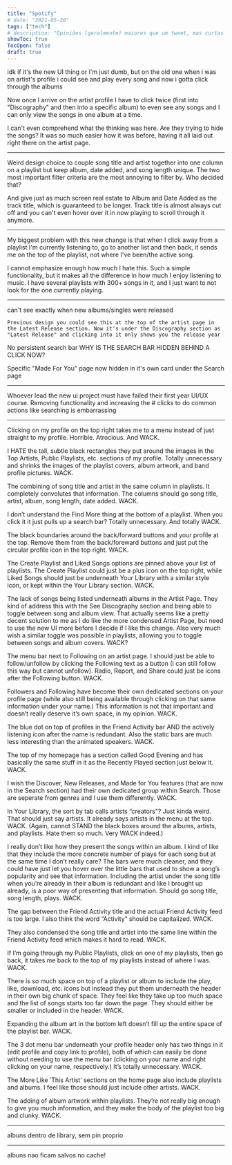```yaml
---
title: "Spotify"
# date: "2021-05-20"
tags: ["tech"]
# description: "Opiniões (geralmente) maiores que um tweet, mas curtas demais para um post."
showToc: true
TocOpen: false
draft: true
---
```


idk if it's the new UI thing or i'm just dumb, but on the old one when i was on artist's profile i could see and play every song and now i gotta click through the albums

Now once I arrive on the artist profile I have to click twice (first into "Discography" and then into a specific album) to even see any songs and I can only view the songs in one album at a time.

I can't even comprehend what the thinking was here. Are they trying to hide the songs? It was so much easier how it was before, having it all laid out right there on the artist page.

---

Weird design choice to couple song title and artist together into one column on a playlist but keep album, date added, and song length unique. The two most important filter criteria are the most annoying to filter by. Who decided that?

And give just as much screen real estate to Album and Date Added as the track title, which is guaranteed to be longer. Track title is almost always cut off and you can't even hover over it in now playing to scroll through it anymore.

---

My biggest problem with this new change is that when I click away from a playlist I'm currently listening to, go to another list and then back, it sends me on the top of the playlist, not where I've been/the active song.

I cannot emphasize enough how much I hate this. Such a simple functionality, but it makes all the difference in how much I enjoy listening to music. I have several playlists with 300+ songs in it, and I just want to not look for the one currently playing.

---

can't see exactly when new albums/singles were released

    Previous design you could see this at the top of the artist page in the Latest Release section. Now it's under the Discography section as "Latest Release" and clicking into it only shows you the release year

No persistent search bar
WHY IS THE SEARCH BAR HIDDEN BEHIND A CLICK NOW? 

Specific "Made For You" page now hidden in it's own card under the Search page

---

Whoever lead the new ui project must have failed their first year UI/UX course. Removing functionality and increasing the # clicks to do common actions like searching is embarrassing

---

Clicking on my profile on the top right takes me to a menu instead of just straight to my profile. Horrible. Atrocious. And WACK.

I HATE the tall, subtle black rectangles they put around the images in the Top Artists, Public Playlists, etc. sections of my profile. Totally unnecessary and shrinks the images of the playlist covers, album artwork, and band profile pictures. WACK.

The combining of song title and artist in the same column in playlists. It completely convolutes that information. The columns should go song title, artist, album, song length, date added. WACK.

I don’t understand the Find More thing at the bottom of a playlist. When you click it it just pulls up a search bar? Totally unnecessary. And totally WACK.

The black boundaries around the back/forward buttons and your profile at the top. Remove them from the back/foreward buttons and just put the circular profile icon in the top right. WACK.

The Create Playlist and Liked Songs options are pinned above your list of playlists. The Create Playlist could just be a plus icon on the top right, while Liked Songs should just be underneath Your Library with a similar style icon, or kept within the Your Library section. WACK.

The lack of songs being listed underneath albums in the Artist Page. They kind of address this with the See Discography section and being able to toggle between song and album view. That actually seems like a pretty decent solution to me as I do like the more condensed Artist Page, but need to use the new UI more before I decide if I like this change. Also very much wish a similar toggle was possible in playlists, allowing you to toggle between songs and album covers. WACK?

The menu bar next to Following on an artist page. I should just be able to follow/unfollow by clicking the Following text as a button (I can still follow this way but cannot unfollow). Radio, Report, and Share could just be icons after the Following button. WACK.

Followers and Following have become their own dedicated sections on your profile page (while also still being available through clicking on that same information under your name.) This information is not that important and doesn’t really deserve it’s own space, in my opinion. WACK.

The blue dot on top of profiles in the Friend Activity bar AND the actively listening icon after the name is redundant. Also the static bars are much less interesting than the animated speakers. WACK.

The top of my homepage has a section called Good Evening and has basically the same stuff in it as the Recently Played section just below it. WACK.

I wish the Discover, New Releases, and Made for You features (that are now in the Search section) had their own dedicated group within Search. Those are seperate from genres and I use them differently. WACK.

In Your Library, the sort by tab calls artists “creators"? Just kinda weird. That should just say artists. It already says artists in the menu at the top. WACK. (Again, cannot STAND the black boxes around the albums, artists, and playlists. Hate them so much. Very WACK indeed.)

I really don’t like how they present the songs within an album. I kind of like that they include the more concrete number of plays for each song but at the same time I don’t really care? The bars were much cleaner, and they could have just let you hover over the little bars that used to show a song’s popularity and see that information. Including the artist under the song title when you’re already in their album is redundant and like I brought up already, is a poor way of presenting that information. Should go song title, song length, plays. WACK.

The gap between the Friend Activity title and the actual Friend Activity feed is too large. I also think the word “Activity” should be capitalized. WACK.

They also condensed the song title and artist into the same line within the Friend Activity feed which makes it hard to read. WACK.

If I’m going through my Public Playlists, click on one of my playlists, then go back, it takes me back to the top of my playlists instead of where I was. WACK.

There is so much space on top of a playlist or album to include the play, like, download, etc. icons but instead they put them underneath the header in their own big chunk of space. They feel like they take up too much space and the list of songs starts too far down the page. They should either be smaller or included in the header. WACK.

Expanding the album art in the bottom left doesn’t fill up the entire space of the playlist bar. WACK.

The 3 dot menu bar underneath your profile header only has two things in it (edit profile and copy link to profile), both of which can easily be done without needing to use the menu bar (clicking on your name and right clicking on your name, respectively.) It’s totally unnecessary. WACK.

The More Like ’This Artist’ sections on the home page also include playlists and albums. I feel like those should just include other artists. WACK.

The adding of album artwork within playlists. They’re not really big enough to give you much information, and they make the body of the playlist too big and clunky. WACK.

---

albuns dentro de library, sem pin proprio

---

albuns nao ficam salvos no cache!
